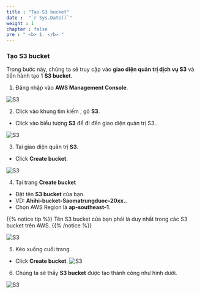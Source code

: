```yaml
---
title : "Tạo S3 bucket"
date :  "`r Sys.Date()`" 
weight : 1 
chapter : false
pre : " <b> 1. </b> "
---
```

### **Tạo S3 bucket**

Trong bước này, chúng ta sẽ truy cập vào **giao diện quản trị dịch vụ S3** và tiến hành tạo 1 **S3 bucket**.

1. Đăng nhập vào **AWS Management Console**.

  
![S3](/images/1.CreateS3bucket/001.png) 

2. Click vào khung tìm kiếm , gõ **S3**.
  + Click vào biểu tượng **S3** để đi đến giao diện quản trị S3..
  
![S3](/images/1.CreateS3bucket/002.png)

3. Tại giao diện quản trị **S3**.
 + Click **Create bucket**.
 
![S3](/images/1.CreateS3bucket/003.png)

4. Tại trang **Create bucket**
  + Đặt tên **S3 bucket** của bạn.
  + VD: **Ahihi-bucket-Saomatrungduoc-20xx..**
  + Chọn AWS Region là **ap-southeast-1**.
  
{{% notice tip %}}
Tên S3 bucket của bạn phải là duy nhất trong các S3 bucket trên AWS.
{{% /notice %}}


![S3](/images/1.CreateS3bucket/004.png)

5. Kéo xuống cuối trang.
  + Click **Create bucket**.
![S3](/images/1.CreateS3bucket/005.png)



6. Chúng ta sẽ thấy **S3 bucket** được tạo thành công như hình dưới.

![S3](/images/1.CreateS3bucket/006.png)

